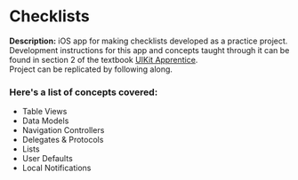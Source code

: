 # Checklists

**Description:** iOS app for making checklists developed as a practice project.  
Development instructions for this app and concepts taught through it can be found in section 2 of the textbook [UIKit Apprentice](https://www.raywenderlich.com/books/uikit-apprentice/v9.0).  
Project can be replicated by following along.
### Here's a list of concepts covered:
  - Table Views
  - Data Models
  - Navigation Controllers
  - Delegates & Protocols
  - Lists
  - User Defaults
  - Local Notifications
